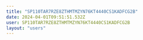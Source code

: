 ```yaml
---
title: "SP110TAR7RZE8ZTHMTMZYN76KT4440CS1KADFCG2B"
date: 2024-04-01T09:51:51.532Z
user: SP110TAR7RZE8ZTHMTMZYN76KT4440CS1KADFCG2B
layout: "users"
---
```

    